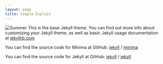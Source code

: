 ```yaml
---
layout: page
title: Simple Explain
---
```

<!-- permalink: /about/ -->
![Summer](https://user-images.githubusercontent.com/13759047/60782578-d2b98880-a179-11e9-8178-965dccbe56f3.jpg)
This is the base Jekyll theme. You can find out more info about customizing your Jekyll theme, as well as basic Jekyll usage documentation at [jekyllrb.com](https://jekyllrb.com/)

You can find the source code for Minima at GitHub:
[jekyll][jekyll-organization] /
[minima](https://github.com/jekyll/minima)

You can find the source code for Jekyll at GitHub:
[jekyll][jekyll-organization] /
[jekyll](https://github.com/jekyll/jekyll)


[jekyll-organization]: https://github.com/jekyll

